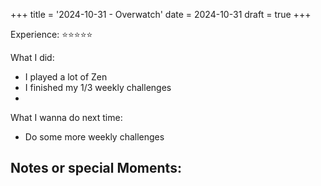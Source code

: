 +++
title = '2024-10-31 - Overwatch'
date = 2024-10-31
draft = true
+++

Experience: ⭐⭐⭐⭐⭐

What I did:
- I played a lot of Zen
- I finished my 1/3 weekly challenges
- 

What I wanna do next time:
- Do some more weekly challenges

Notes or special Moments:
- 